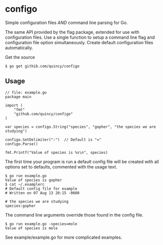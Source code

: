 configo
=======

Simple configuration files _AND_ command line parsing for Go.

The same API provided by the flag package, extended for use with configuration
files.  Use a single function to setup a command line flag and configuration
file option simultaneously.  Create default configuration files automatically.

Get the source

    $ go get githib.com/quincy/configo

Usage
-----

    // file: example.go
    package main
    
    import (
        "fmt"
        "github.com/quincy/configo"
    )
    
    var species = configo.String("species", "gopher", "the species we are studying")

    configo.SetDelimiter(":")  // Default is "="
    configo.Parse()
    
    fmt.Printf("Value of species is %s\n", species)

The first time your program is run a default config file will be created with
all options set to defaults, commented with the usage text.

    $ go run example.go
    Value of species is gopher
    $ cat ~/.examplerc
    # Default config file for example
    # Written on 07 Aug 13 20:15 -0600
    
    # the species we are studying
    species:gopher
    
The command line arguments override those found in the config file.

    $ go run example.go -species=mole
    Value of species is mole

See example/example.go for more complicated examples.
